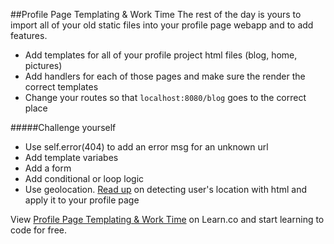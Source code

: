 ##Profile Page Templating & Work Time
The rest of the day is yours to import all of your old static files into your profile page webapp and to add features.
* Add templates for all of your profile project html files (blog, home, pictures)
* Add handlers for each of those pages and make sure the render the correct templates
* Change your routes so that `localhost:8080/blog` goes to the correct place

#####Challenge yourself 
* Use self.error(404) to add an error msg for an unknown url
* Add template variabes
* Add a form
* Add conditional or loop logic
* Use geolocation. [Read up](http://www.developerdrive.com/2012/01/using-html5-to-determine-user-location) on detecting user's location with html and apply it to your profile page




<p data-visibility='hidden'>View <a href='https://learn.co/lessons/cssi-7-profile-page-templates-lab' title='Profile Page Templating & Work Time'>Profile Page Templating & Work Time</a> on Learn.co and start learning to code for free.</p>
